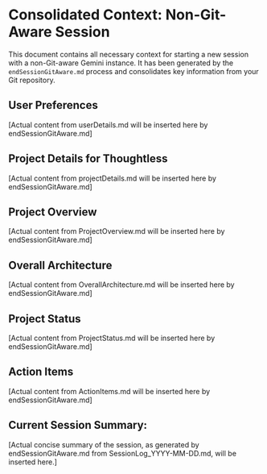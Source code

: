 # Consolidated Context: Non-Git-Aware Session

This document contains all necessary context for starting a new session with a non-Git-aware Gemini instance. It has been generated by the `endSessionGitAware.md` process and consolidates key information from your Git repository.

## User Preferences

[Actual content from userDetails.md will be inserted here by endSessionGitAware.md]

## Project Details for Thoughtless

[Actual content from projectDetails.md will be inserted here by endSessionGitAware.md]

## Project Overview

[Actual content from ProjectOverview.md will be inserted here by endSessionGitAware.md]

## Overall Architecture

[Actual content from OverallArchitecture.md will be inserted here by endSessionGitAware.md]

## Project Status

[Actual content from ProjectStatus.md will be inserted here by endSessionGitAware.md]

## Action Items

[Actual content from ActionItems.md will be inserted here by endSessionGitAware.md]

## Current Session Summary:

[Actual concise summary of the session, as generated by endSessionGitAware.md from SessionLog_YYYY-MM-DD.md, will be inserted here.]
